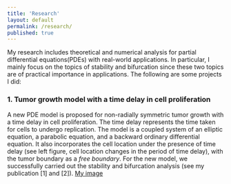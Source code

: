 ```yaml
---
title: 'Research'
layout: default
permalink: /research/
published: true
---
```


My research includes theoretical and numerical analysis for partial differential equations(PDEs) with real-world applications. In particular, I mainly focus on the topics of stability and bifurcation since these two topics are of practical importance in applications. The following are some projects I did:

### 1. Tumor growth model with a time delay in cell proliferation
A new PDE model is proposed for non-radially symmetric tumor growth with a time delay in cell proliferation. The time delay represents the time taken for cells to undergo replication. The model is a coupled system of an elliptic equation, a parabolic equation, and a backward ordinary differential equation. It also incorporates the cell location under the presence of time delay (see left figure, cell location changes in the period of time delay), with the tumor boundary as a <i>free boundary</i>. For the new model, we successfully carried out the stability and bifurcation analysis (see my publication [1] and [2]).
[My image](xinyue-zhao.github.com/xinyue-zhao.github.io/assets/images/profile.jpg)